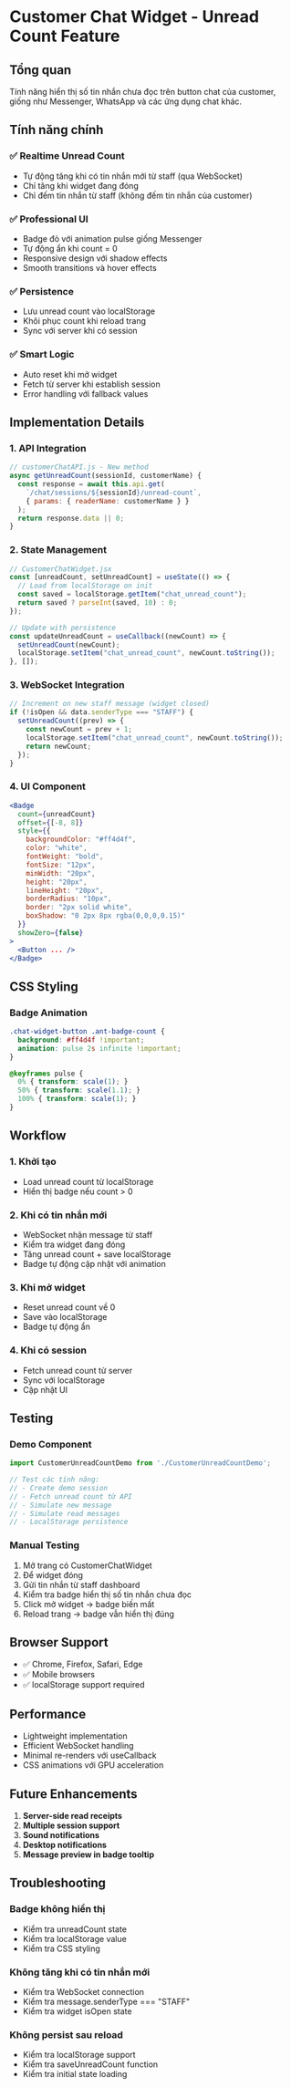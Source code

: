 # Customer Chat Widget - Unread Count Feature

## Tổng quan
Tính năng hiển thị số tin nhắn chưa đọc trên button chat của customer, giống như Messenger, WhatsApp và các ứng dụng chat khác.

## Tính năng chính

### ✅ **Realtime Unread Count**
- Tự động tăng khi có tin nhắn mới từ staff (qua WebSocket)
- Chỉ tăng khi widget đang đóng
- Chỉ đếm tin nhắn từ staff (không đếm tin nhắn của customer)

### ✅ **Professional UI**
- Badge đỏ với animation pulse giống Messenger
- Tự động ẩn khi count = 0
- Responsive design với shadow effects
- Smooth transitions và hover effects

### ✅ **Persistence**
- Lưu unread count vào localStorage
- Khôi phục count khi reload trang
- Sync với server khi có session

### ✅ **Smart Logic**
- Auto reset khi mở widget
- Fetch từ server khi establish session
- Error handling với fallback values

## Implementation Details

### 1. **API Integration**
```javascript
// customerChatAPI.js - New method
async getUnreadCount(sessionId, customerName) {
  const response = await this.api.get(
    `/chat/sessions/${sessionId}/unread-count`,
    { params: { readerName: customerName } }
  );
  return response.data || 0;
}
```

### 2. **State Management**
```javascript
// CustomerChatWidget.jsx
const [unreadCount, setUnreadCount] = useState(() => {
  // Load from localStorage on init
  const saved = localStorage.getItem("chat_unread_count");
  return saved ? parseInt(saved, 10) : 0;
});

// Update with persistence
const updateUnreadCount = useCallback((newCount) => {
  setUnreadCount(newCount);
  localStorage.setItem("chat_unread_count", newCount.toString());
}, []);
```

### 3. **WebSocket Integration**
```javascript
// Increment on new staff message (widget closed)
if (!isOpen && data.senderType === "STAFF") {
  setUnreadCount((prev) => {
    const newCount = prev + 1;
    localStorage.setItem("chat_unread_count", newCount.toString());
    return newCount;
  });
}
```

### 4. **UI Component**
```jsx
<Badge 
  count={unreadCount} 
  offset={[-8, 8]}
  style={{
    backgroundColor: "#ff4d4f",
    color: "white",
    fontWeight: "bold",
    fontSize: "12px",
    minWidth: "20px",
    height: "20px",
    lineHeight: "20px",
    borderRadius: "10px",
    border: "2px solid white",
    boxShadow: "0 2px 8px rgba(0,0,0,0.15)"
  }}
  showZero={false}
>
  <Button ... />
</Badge>
```

## CSS Styling

### Badge Animation
```css
.chat-widget-button .ant-badge-count {
  background: #ff4d4f !important;
  animation: pulse 2s infinite !important;
}

@keyframes pulse {
  0% { transform: scale(1); }
  50% { transform: scale(1.1); }
  100% { transform: scale(1); }
}
```

## Workflow

### 1. **Khởi tạo**
- Load unread count từ localStorage
- Hiển thị badge nếu count > 0

### 2. **Khi có tin nhắn mới**
- WebSocket nhận message từ staff
- Kiểm tra widget đang đóng
- Tăng unread count + save localStorage
- Badge tự động cập nhật với animation

### 3. **Khi mở widget**
- Reset unread count về 0
- Save vào localStorage
- Badge tự động ẩn

### 4. **Khi có session**
- Fetch unread count từ server
- Sync với localStorage
- Cập nhật UI

## Testing

### Demo Component
```javascript
import CustomerUnreadCountDemo from './CustomerUnreadCountDemo';

// Test các tính năng:
// - Create demo session
// - Fetch unread count từ API
// - Simulate new message
// - Simulate read messages
// - LocalStorage persistence
```

### Manual Testing
1. Mở trang có CustomerChatWidget
2. Để widget đóng
3. Gửi tin nhắn từ staff dashboard
4. Kiểm tra badge hiển thị số tin nhắn chưa đọc
5. Click mở widget → badge biến mất
6. Reload trang → badge vẫn hiển thị đúng

## Browser Support
- ✅ Chrome, Firefox, Safari, Edge
- ✅ Mobile browsers
- ✅ localStorage support required

## Performance
- Lightweight implementation
- Efficient WebSocket handling
- Minimal re-renders với useCallback
- CSS animations với GPU acceleration

## Future Enhancements
1. **Server-side read receipts**
2. **Multiple session support**
3. **Sound notifications**
4. **Desktop notifications**
5. **Message preview in badge tooltip**

## Troubleshooting

### Badge không hiển thị
- Kiểm tra unreadCount state
- Kiểm tra localStorage value
- Kiểm tra CSS styling

### Không tăng khi có tin nhắn mới
- Kiểm tra WebSocket connection
- Kiểm tra message.senderType === "STAFF"
- Kiểm tra widget isOpen state

### Không persist sau reload
- Kiểm tra localStorage support
- Kiểm tra saveUnreadCount function
- Kiểm tra initial state loading

